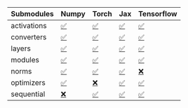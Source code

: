 | Submodules   | Numpy                                                                                                                           | Torch                                                                                                                           | Jax                                                                                                                             | Tensorflow                                                                                                                      |
|:-------------|:--------------------------------------------------------------------------------------------------------------------------------|:--------------------------------------------------------------------------------------------------------------------------------|:--------------------------------------------------------------------------------------------------------------------------------|:--------------------------------------------------------------------------------------------------------------------------------|
| activations  | <a href="https://github.com/unifyai/ivy/runs/8285075799?check_suite_focus=true" rel="noopener noreferrer" target="_blank">✅</a> | <a href="https://github.com/unifyai/ivy/runs/8285076085?check_suite_focus=true" rel="noopener noreferrer" target="_blank">✅</a> | <a href="https://github.com/unifyai/ivy/runs/8285076384?check_suite_focus=true" rel="noopener noreferrer" target="_blank">✅</a> | <a href="https://github.com/unifyai/ivy/runs/8285076644?check_suite_focus=true" rel="noopener noreferrer" target="_blank">✅</a> |
| converters   | <a href="https://github.com/unifyai/ivy/runs/8285075836?check_suite_focus=true" rel="noopener noreferrer" target="_blank">✅</a> | <a href="https://github.com/unifyai/ivy/runs/8285076124?check_suite_focus=true" rel="noopener noreferrer" target="_blank">✅</a> | <a href="https://github.com/unifyai/ivy/runs/8285076422?check_suite_focus=true" rel="noopener noreferrer" target="_blank">✅</a> | <a href="https://github.com/unifyai/ivy/runs/8285076675?check_suite_focus=true" rel="noopener noreferrer" target="_blank">✅</a> |
| layers       | <a href="https://github.com/unifyai/ivy/runs/8285075873?check_suite_focus=true" rel="noopener noreferrer" target="_blank">✅</a> | <a href="https://github.com/unifyai/ivy/runs/8285076162?check_suite_focus=true" rel="noopener noreferrer" target="_blank">✅</a> | <a href="https://github.com/unifyai/ivy/runs/8285076457?check_suite_focus=true" rel="noopener noreferrer" target="_blank">✅</a> | <a href="https://github.com/unifyai/ivy/runs/8285076714?check_suite_focus=true" rel="noopener noreferrer" target="_blank">✅</a> |
| modules      | <a href="https://github.com/unifyai/ivy/runs/8285075913?check_suite_focus=true" rel="noopener noreferrer" target="_blank">✅</a> | <a href="https://github.com/unifyai/ivy/runs/8285076228?check_suite_focus=true" rel="noopener noreferrer" target="_blank">✅</a> | <a href="https://github.com/unifyai/ivy/runs/8285076495?check_suite_focus=true" rel="noopener noreferrer" target="_blank">✅</a> | <a href="https://github.com/unifyai/ivy/runs/8285076754?check_suite_focus=true" rel="noopener noreferrer" target="_blank">✅</a> |
| norms        | <a href="https://github.com/unifyai/ivy/runs/8285075947?check_suite_focus=true" rel="noopener noreferrer" target="_blank">✅</a> | <a href="https://github.com/unifyai/ivy/runs/8285076269?check_suite_focus=true" rel="noopener noreferrer" target="_blank">✅</a> | <a href="https://github.com/unifyai/ivy/runs/8285076532?check_suite_focus=true" rel="noopener noreferrer" target="_blank">✅</a> | <a href="https://github.com/unifyai/ivy/runs/8285076812?check_suite_focus=true" rel="noopener noreferrer" target="_blank">❌</a> |
| optimizers   | <a href="https://github.com/unifyai/ivy/runs/8285075985?check_suite_focus=true" rel="noopener noreferrer" target="_blank">✅</a> | <a href="https://github.com/unifyai/ivy/runs/8285076309?check_suite_focus=true" rel="noopener noreferrer" target="_blank">❌</a> | <a href="https://github.com/unifyai/ivy/runs/8285076567?check_suite_focus=true" rel="noopener noreferrer" target="_blank">✅</a> | <a href="https://github.com/unifyai/ivy/runs/8285076842?check_suite_focus=true" rel="noopener noreferrer" target="_blank">✅</a> |
| sequential   | <a href="https://github.com/unifyai/ivy/runs/8285076025?check_suite_focus=true" rel="noopener noreferrer" target="_blank">❌</a> | <a href="https://github.com/unifyai/ivy/runs/8285076345?check_suite_focus=true" rel="noopener noreferrer" target="_blank">✅</a> | <a href="https://github.com/unifyai/ivy/runs/8285076612?check_suite_focus=true" rel="noopener noreferrer" target="_blank">✅</a> | <a href="https://github.com/unifyai/ivy/runs/8285076869?check_suite_focus=true" rel="noopener noreferrer" target="_blank">✅</a> |